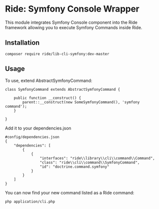 # Ride: Symfony Console Wrapper

This module integrates Symfony Console component into the Ride framework allowing you to execute
Symfony Commands inside Ride.

## Installation

    composer require ride/lib-cli-symfony:dev-master

## Usage

To use, extend AbstractSymfonyCommand:

    class SymfonyCommand extends AbstractSymfonyCommand {

        public function __construct() {
            parent::__construct(new SomeSymfonyCommand(), 'symfony command');
        }

    }
    
Add it to your dependencies.json

    #config/dependencies.json
    {
        "dependencies": [
            {
                {
                    "interfaces": "ride\\library\\cli\\command\\Command", 
                    "class": "ride\\cli\\command\\SymfonyCommand",
                    "id": "doctrine.command.symfony"
                }
            }
        ]
    }

You can now find your new command listed as a Ride command:

    php application/cli.php

